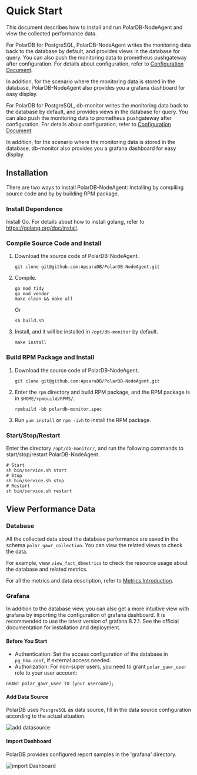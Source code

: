 # Quick Start

This document describes how to install and run PolarDB-NodeAgent and view the collected performance data.

For PolarDB for PostgreSQL, PolarDB-NodeAgent writes the monitoring data back to the database by default, and provides views in the database for query. You can also push the monitoring data to prometheus pushgateway after configuration. For details about configuration, refer to [Configuration Document](configuration.md).

In addition, for the scenario where the monitoring data is stored in the database, PolarDB-NodeAgent also provides you a grafana dashboard for easy display.

For PolarDB for PostgreSQL, db-monitor writes the monitoring data back to the database by default, and provides views in the database for query. You can also push the monitoring data to prometheus pushgateway after configuration. For details about configuration, refer to [Configuration Document](configuration.md).

In addition, for the scenario where the monitoring data is stored in the database, db-monitor also provides you a grafana dashboard for easy display.

## Installation

There are two ways to install PolarDB-NodeAgent: Installing by compiling source code and by by building RPM package.

### Install Dependence
Install Go. For details about how to install golang, refer to https://golang.org/doc/install.

### Compile Source Code and Install
1. Download the source code of PolarDB-NodeAgent.

   ```
   git clone git@github.com:ApsaraDB/PolarDB-NodeAgent.git

2. Compile.

   ```
   go mod tidy
   go mod vendor
   make clean && make all
   ```

   Or

   ```
   sh build.sh
   ```

3. Install, and it will be installed in `/opt/db-monitor` by default.

   ```
   make install
   ```



### Build RPM Package and Install

1. Download the source code of PolarDB-NodeAgent.

   ```
   git clone git@github.com:ApsaraDB/PolarDB-NodeAgent.git
   ```

2. Enter the `rpm` directory and build RPM package, and the RPM package is in `$HOME/rpmbuild/RPMS/`.

   ```
   rpmbuild -bb polardb-monitor.spec
   ```

3. Run `yum install` or `rpm -ivh` to install the RPM package.



### Start/Stop/Restart

Enter the directory `/opt/db-monitor/`, and run the following commands to start/stop/restart PolarDB-NodeAgent.

```
# Start
sh bin/service.sh start
# Stop
sh bin/service.sh stop
# Restart
sh bin/service.sh restart
```



## View Performance Data

### Database

All the collected data about the database performance are saved in the schema `polar_gawr_collection`. You can view the related views to check the data.

For example, view  `view_fact_dbmetrics` to check the resource usage about the database and related metrics.

For all the metrics and data description, refer to [Metrics Introduction](metrics.md).


### Grafana

In addition to the database view, you can also get a more intuitive view with grafana by importing the configuration of grafana dashboard. It is recommended to use the latest version of grafana 8.2.1. See the official documentation for installation and deployment.


#### Before You Start

* Authentication: Set the access configuration of the database in `pg_hba.conf`, if external access needed.
* Authorization: For non-super users, you need to grant `polar_gawr_user` role to your user account:

```
GRANT polar_gawr_user TO [your username];
```


#### Add Data Source

PolarDB uses `PostgreSQL` as data source, fill in the data source configuration according to the actual situation.

![add datasource](grafana_add_datasource.png)

#### Import Dashboard

PolarDB provides configured report samples in the 'grafana' directory.

![import Dashboard](grafana_import_dashboard.png)

